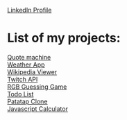 <a href="https://www.linkedin.com/in/ermin-avdic/">LinkedIn Profile</a><br>

<h1>List of my projects:</h1>
<a href="https://ermin-avdic.github.io/Quota/">Quote machine</a><br>
<a href="http://local-weather-api.surge.sh">Weather App</a><br>
<a href="https://ermin-avdic.github.io/wikipedia-viewer/">Wikipedia Viewer</a><br>
<a href="http://twitch-api.surge.sh/">Twitch API</a><br>
<a href="https://ermin-avdic.github.io/Color-Game/">RGB Guessing Game</a><br>
<a href="https://ermin-avdic.github.io/TodoList/">Todo List</a><br>
<a href="https://ermin-avdic.github.io/PatatapClone/">Patatap Clone</a><br>
<a href="https://ermin-avdic.github.io/Javascript%20Calculator/">Javascript Calculator</a>
